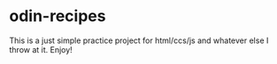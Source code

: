 # odin-recipes

This is a just simple practice project for html/ccs/js and whatever else I throw at it. Enjoy!

